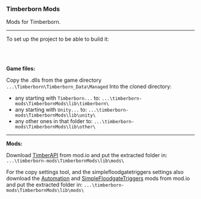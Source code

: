 ### **Timberborn Mods**
Mods for Timberborn.

---

To set up the project to be able to build it:

<br/><br/>

**Game files:**

Copy the .dlls from the game directory `...\Timberborn\Timberborn_Data\Managed`
Into the cloned directory:
- any starting with `Timberborn...` to: `...\timberborn-mods\TimberbornMods\lib\timberborn\`
- any starting with `Unity...` to: `...\timberborn-mods\TimberbornMods\lib\unity\`
- any other ones in that folder to: `...\timberborn-mods\TimberbornMods\lib\other\`

---

**Mods:**

Download [TimberAPI](https://mod.io/g/timberborn/m/timberapi "TimberAPI") from mod.io and put the extracted folder in: `...\timberborn-mods\TimberbornMods\lib\mods\`

For the copy settings tool, and the simplefloodgatetriggers settings also download the [Automation](https://mod.io/g/timberborn/m/automation "Automation") and [SimpleFloodgateTriggers](https://mod.io/g/timberborn/m/simplefloodgatetriggers "SimpleFloodgateTriggers") mods from mod.io and put the extracted folder in: `...\timberborn-mods\TimberbornMods\lib\mods\`
